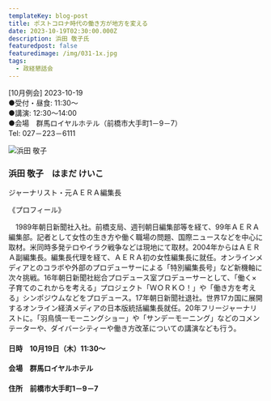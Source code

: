 ```yaml
---
templateKey: blog-post
title: ポストコロナ時代の働き方が地方を変える
date: 2023-10-19T02:30:00.000Z
description: 浜田 敬子氏
featuredpost: false
featuredimage: /img/031-1x.jpg
tags:
  - 政経懇話会
---
```

\[10月例会] 2023-10-19<br />
●受付・昼食: 11:30〜<br />
●講演: 12:30〜14:00<br />
●会場　群馬ロイヤルホテル（前橋市大手町1－9－7）<br />
Tel: 027－223－6111<br />

![浜田 敬子](/img/031-1x.jpg "浜田 敬子　はまだ けいこ")

### 浜田 敬子　はまだ けいこ

ジャーナリスト・元ＡＥＲＡ編集長

《プロフィール》

　1989年朝日新聞社入社。前橋支局、週刊朝日編集部等を経て、99年ＡＥＲＡ編集部。記者として女性の生き方や働く職場の問題、国際ニュースなどを中心に取材。米同時多発テロやイラク戦争などは現地にて取材。2004年からはＡＥＲＡ副編集長。編集長代理を経て、ＡＥＲＡ初の女性編集長に就任。オンラインメディアとのコラボや外部のプロデューサーによる「特別編集長号」など新機軸に次々挑戦。16年朝日新聞社総合プロデュース室プロデューサーとして、「働く×子育てのこれからを考える」プロジェクト「ＷＯＲＫＯ！」や「働き方を考える」シンポジウムなどをプロデュース。17年朝日新聞社退社。世界17カ国に展開するオンライン経済メディアの日本版統括編集長就任。20年フリージャーナリストに。「羽鳥慎一モーニングショー」や「サンデーモーニング」などのコメンテーターや、ダイバーシティーや働き方改革についての講演なども行う。

#### 日時　10月19日（木）11:30〜

#### 会場　群馬ロイヤルホテル

#### 住所　前橋市大手町1－9－7